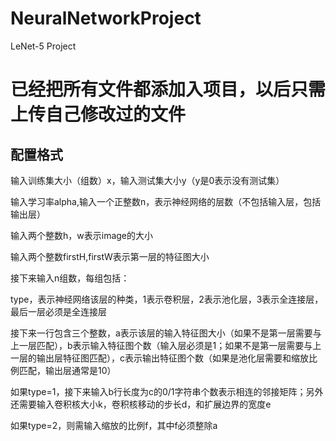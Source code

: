 # NeuralNetworkProject
LeNet-5 Project

# 已经把所有文件都添加入项目，以后只需上传自己修改过的文件
## 配置格式
输入训练集大小（组数）x，输入测试集大小y（y是0表示没有测试集）

输入学习率alpha,输入一个正整数n，表示神经网络的层数（不包括输入层，包括输出层）

输入两个整数h，w表示image的大小

输入两个整数firstH,firstW表示第一层的特征图大小

接下来输入n组数，每组包括：

type，表示神经网络该层的种类，1表示卷积层，2表示池化层，3表示全连接层，最后一层必须是全连接层

接下来一行包含三个整数，a表示该层的输入特征图大小（如果不是第一层需要与上一层匹配），b表示输入特征图个数（输入层必须是1；如果不是第一层需要与上一层的输出层特征图匹配），c表示输出特征图个数（如果是池化层需要和缩放比例匹配，输出层通常是10）

如果type=1，接下来输入b行长度为c的0/1字符串个数表示相连的邻接矩阵；另外还需要输入卷积核大小k，卷积核移动的步长d，和扩展边界的宽度e

如果type=2，则需输入缩放的比例f，其中f必须整除a
